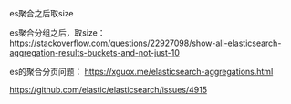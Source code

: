 es聚合之后取size



es聚合分组之后，取size：https://stackoverflow.com/questions/22927098/show-all-elasticsearch-aggregation-results-buckets-and-not-just-10

es的聚合分页问题：
https://xguox.me/elasticsearch-aggregations.html

https://github.com/elastic/elasticsearch/issues/4915